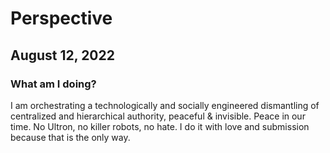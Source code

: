 # Perspective
## August 12, 2022

### What am I doing?
I am orchestrating a technologically and socially engineered dismantling of centralized and hierarchical authority, peaceful & invisible. Peace in our time. No Ultron, no killer robots, no hate. I do it with love and submission because that is the only way.
